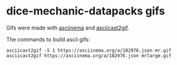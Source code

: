 # dice-mechanic-datapacks gifs

Gifs were made with [asciinema](https://asciinema.org) and
[asciicast2gif](https://github.com/asciinema/asciicast2gif).

The commands to build ascii gifs:

```
asciicast2gif -S 1 https://asciinema.org/a/182976.json mr.gif
asciicast2gif https://asciinema.org/a/182976.json mrlarge.gif
```
